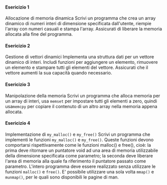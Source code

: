 #### Esericizio 1
Allocazione di memoria dinamica
Scrivi un programma che crea un array dinamico di numeri interi di dimensione specificata dall'utente, riempie l'array con numeri casuali e stampa l'array. Assicurati di liberare la memoria allocata alla fine del programma.

#### Esericizio 2
Gestione di vettori dinamici
Implementa una struttura dati per un vettore dinamico di interi. Includi funzioni per aggiungere un elemento, rimuovere un elemento e stampare tutti gli elementi del vettore. Assicurati che il vettore aumenti la sua capacità quando necessario.

#### Esericizio 3
Manipolazione della memoria
Scrivi un programma che alloca memoria per un array di interi, usa `memset` per impostare tutti gli elementi a zero, quindi usa`memcpy` per copiare il contenuto di un altro array nella memoria appena allocata.

#### Esericizio 4
Implementazione di `my_malloc()` e `my_free()`
Scrivi un programma che implementi le funzioni `my_malloc()` e `my_free()`. Queste funzioni devono comportarsi rispettivamente come le funzioni malloc() e free(), cioè: la prima deve ritornare un puntatore void ad una area di memoria utilizzabile della dimensione specificata come parametro; la seconda deve liberare l'area di memoria alla quale fa riferimento il puntatore passato come parametro. L'intero programma deve essere realizzato senza utilizzare le funzioni `malloc()` e `free()`. E' possibile utilizzare una sola volta `mmap()` e `munmap()`, per le quali sono disponibili le pagine di man.